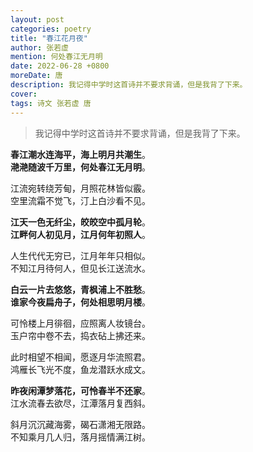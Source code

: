 ```yaml
---
layout: post
categories: poetry
title: "春江花月夜"
author: 张若虚
mention: 何处春江无月明
date: 2022-06-28 +0800
moreDate: 唐
description: 我记得中学时这首诗并不要求背诵，但是我背了下来。
cover: 
tags: 诗文 张若虚 唐
---
```


> 我记得中学时这首诗并不要求背诵，但是我背了下来。

**春江潮水连海平，海上明月共潮生**。  
**滟滟随波千万里，何处春江无月明**。

江流宛转绕芳甸，月照花林皆似霰。  
空里流霜不觉飞，汀上白沙看不见。

**江天一色无纤尘，皎皎空中孤月轮**。  
**江畔何人初见月，江月何年初照人**。

人生代代无穷已，江月年年只相似。  
不知江月待何人，但见长江送流水。

**白云一片去悠悠，青枫浦上不胜愁**。  
**谁家今夜扁舟子，何处相思明月楼**。

可怜楼上月徘徊，应照离人妆镜台。  
玉户帘中卷不去，捣衣砧上拂还来。

此时相望不相闻，愿逐月华流照君。  
鸿雁长飞光不度，鱼龙潜跃水成文。

**昨夜闲潭梦落花，可怜春半不还家**。  
江水流春去欲尽，江潭落月复西斜。

斜月沉沉藏海雾，碣石潇湘无限路。  
不知乘月几人归，落月摇情满江树。